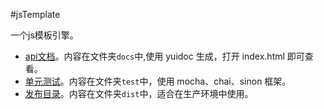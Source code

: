 #jsTemplate 

一个js模板引擎。
* [api文档](./docs)。内容在文件夹`docs`中,使用 yuidoc 生成，打开 index.html 即可查看。
* [单元测试](./test)。内容在文件夹`test`中，使用 mocha、chai、sinon 框架。
* [发布目录](./dist)。内容在文件夹`dist`中，适合在生产环境中使用。

